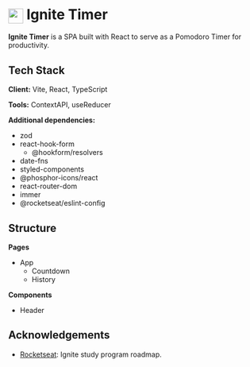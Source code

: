 <h1><img align="center" height="30" src="https://cdn.discordapp.com/attachments/861681804007178290/1192849608657879090/logo.png?ex=65aa92c4&is=65981dc4&hm=81803cd5f6d702bdf4be65628c3daaf0ae082b1c9a31c885e002e4e6fd506cde"> Ignite Timer</h1>

**Ignite Timer** is a SPA built with React to serve as a Pomodoro Timer for productivity.


## Tech Stack

**Client:** Vite, React, TypeScript

**Tools:** ContextAPI, useReducer

**Additional dependencies:**

+ zod
+ react-hook-form
    - @hookform/resolvers
+ date-fns
+ styled-components
+ @phosphor-icons/react
+ react-router-dom
+ immer
+ @rocketseat/eslint-config

## Structure

**Pages**

+ App
    - Countdown
    - History

**Components**

+ Header

## Acknowledgements

 - [Rocketseat](https://www.rocketseat.com.br/): Ignite study program roadmap.


